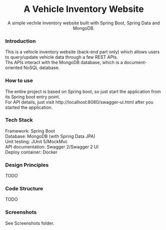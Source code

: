   <h1 align="center">A Vehicle Inventory Website</h1>

  <p align="center">
    A simple vechile inventory website built with Spring Boot, Spring Data and MongoDB.

### Introduction
 This is a vehicle inventory website (back-end part only) which allows users to query/update vehicle data through a few REST APIs.  
 Ths APIs interact with the MongoDB database, which is a document-oriented NoSQL database. 


### How to use
  The entire project is based on Spring boot, so just start the application from its Spring boot entry point.  
  For API details, just visit http://localhost:8080/swagger-ui.html after you started the application.

### Tech Stack

  Framework: Spring Boot  
  Database: MongoDB (with Spring Data JPA)  
  Unit testing: JUnit 5/MockMvc  
  API documentation: Swagger 2/Swagger 2 UI  
  Deploy container: Docker

### Design Principles
  TODO

### Code Structure
  TODO

### Screenshots 
  See Screenshots folder.
